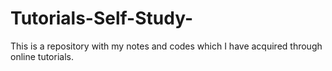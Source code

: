 # Tutorials-Self-Study-


This is a repository with my notes and codes which I have acquired through online tutorials.
